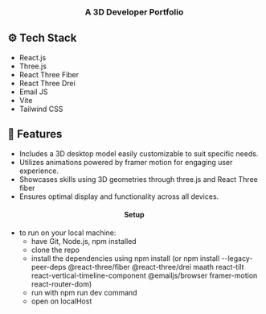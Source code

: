 <h3 align="center">A 3D Developer Portfolio</h3>

## <a name="tech-stack">⚙️ Tech Stack</a>

- React.js
- Three.js
- React Three Fiber
- React Three Drei
- Email JS
- Vite
- Tailwind CSS

## <a name="features">🔋 Features</a>

- Includes a 3D desktop model easily customizable to suit specific needs.
- Utilizes animations powered by framer motion for engaging user experience.
- Showcases skills using 3D geometries through three.js and React Three fiber
- Ensures optimal display and functionality across all devices.

<h4 align="center">Setup</h4>

- to run on your local machine:
    - have Git, Node.js, npm installed
    - clone the repo
    - install the dependencies using npm install (or npm install --legacy-peer-deps @react-three/fiber @react-three/drei maath react-tilt react-vertical-timeline-component @emailjs/browser framer-motion react-router-dom)
    - run with npm run dev command
    - open on localHost
